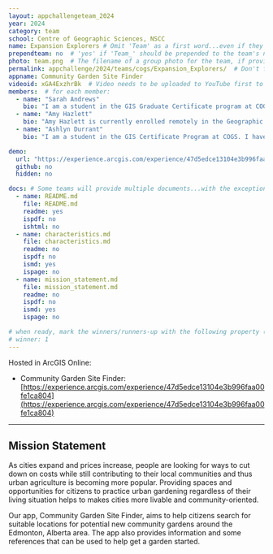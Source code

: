 ```yaml
---
layout: appchallengeteam_2024
year: 2024
category: team
school: Centre of Geographic Sciences, NSCC
name: Expansion Explorers # Omit 'Team' as a first word...even if they specifically named themselves "Team X"
prependteam: no  # 'yes' if 'Team_' should be prepended to the team's name (i.e., they specifically named themselves "Team X" instead of just "X")
photo: team.png  # The filename of a group photo for the team, if provided (e.g., team.jpg)...expected to be located inside the images folder in the team's repo.
permalink: appchallenge/2024/teams/cogs/Expansion_Explorers/  # Don't forget to update the school short-code in the URL...
appname: Community Garden Site Finder
videoid: xGA4ExzhrBk  # Video needs to be uploaded to YouTube first to get this ID
members:  # for each member:
  - name: "Sarah Andrews"
    bio: "I am a student in the GIS Graduate Certificate program at COGS. After a career in the software industry, I decided to pursue a long-held but unexplored interest in geography and GIS and enrolled in the online program at COGS. I am loving learning about GIS technologies and their seemingly endless applications to real-world challenges. When I'm not wrangling map you can find me baking, making quilts and hanging out with my family."
  - name: "Amy Hazlett"
    bio: "Amy Hazlett is currently enrolled remotely in the Geographic Information Systems Graduate Certificate program at the Centre of Geographic Sciences. Amy has a Bachelor of Arts in History, with passion in archaeology and ancient history. After stumbling upon GIS in early 2022, she decided to make a leap and take a chance on a totally new career path. With a hard few months behind her, she is hopping that this challenge will be a good chance to showcase for her newly learned skills!"
  - name: "Ashlyn Durrant"
    bio: "I am a student in the GIS Certificate Program at COGS. I have a Bachelor of Science in Geography from the University of Lethbridge. My love of GIS started in my undergrad, and I am passionate about applying my GIS skills to various topics, with a particular interest in soils and the environment. Outside of my studies, I enjoy hiking, birding, and adding to my rock collection."

demo:
  url: "https://experience.arcgis.com/experience/47d5edce13104e3b996faa00fe1ca804/"
  github: no
  hidden: no

docs: # Some teams will provide multiple documents...with the exception of the README.md, these are generally expected to be in a docs/ subfolder of their repo
  - name: README.md
    file: README.md
    readme: yes
    ispdf: no
    ishtml: no
  - name: characteristics.md
    file: characteristics.md
    readme: no
    ispdf: no
    ismd: yes
    ispage: no
  - name: mission_statement.md
    file: mission_statement.md
    readme: no
    ispdf: no
    ismd: yes
    ispage: no 

# when ready, mark the winners/runners-up with the following property (1, 2 or 3 for winners and first/second runners-up):
# winner: 1
---
```



Hosted in ArcGIS Online:

- Community Garden Site Finder: [https://experience.arcgis.com/experience/47d5edce13104e3b996faa00fe1ca804](https://experience.arcgis.com/experience/47d5edce13104e3b996faa00fe1ca804)

---

## Mission Statement

As cities expand and prices increase, people are looking for ways to cut down on costs while still contributing to their local communities and thus urban agriculture is becoming more popular. Providing spaces and opportunities for citizens to practice urban gardening regardless of their living situation helps to makes cities more livable and community-oriented. 

Our app, Community Garden Site Finder, aims to help citizens search for suitable locations for potential new community gardens around the Edmonton, Alberta area. The app also provides information and some references that can be used to help get a garden started.